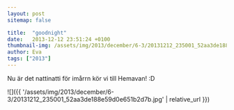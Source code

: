 ```yaml
---
layout: post
sitemap: false

title:  "goodnight"
date:   2013-12-12 23:51:24 +0100
thumbnail-img: /assets/img/2013/december/6-3/20131212_235001_52aa3de188e59d0e651b2d7b.jpg
author: Eva
tags: ["2013"]
---
```


Nu är det nattinatti för imårrn kör vi till Hemavan! :D

![]({{ '/assets/img/2013/december/6-3/20131212_235001_52aa3de188e59d0e651b2d7b.jpg'  | relative_url }})

